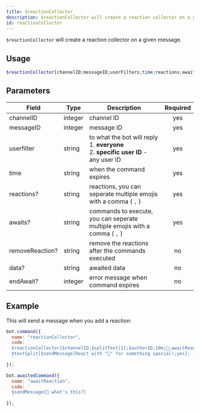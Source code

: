 ```yaml
---
title: $reactionCollector 
description: $reactionCollector will create a reaction collector on a given message.
id: reactionCollector
---
```


`$reactionCollector` will create a reaction collector on a given message.

## Usage

```php
$reactionCollector[channelID;messageID;userFilters;time;reactions;awaits;removeReaction?;awaitData?;endAwait?]
```

## Parameters 


| Field     | Type    | Description                                        | Required |
|-----------|---------|----------------------------------------------------| :------: |
| channelID    | integer  | channel ID | yes      |
| messageID    | integer  | message ID | yes      |
| userfilter   | string  | to what the bot will reply <br /> 1. **everyone** <br /> 2. **specific user ID** - any user ID  | yes      |
| time    | string  | when the command expires                               | yes      |
| reactions?    | string  | reactions, you can seperate multiple emojis with a comma ( `,` )                                | yes      |
| awaits?    | string  | commands to execute, you can seperate multiple emojis with a comma ( `,` )                              | yes      |
| removeReaction?    | string  | remove the reactions after the commands executed                             | no      |
| data?    | string  | awaited data                             | no      |
| endAwait?    | integer  | error message when command expires                             | no      |


## Example

This will send a message when you add a reaction:

```js
bot.command({
  name: "reactionCollector",
  code: `
  $reactionCollector[$channelID;$splitText[1];$authorID;10m;👀;awaitReaction;yes]
  $textSplit[$sendMessage[React with "👀" for something special!;yes]; ]
  `
});

bot.awaitedCommand({
  name: "awaitReaction",
  code: `
  $sendMessage[👀 what's this?]
  `
});
```

